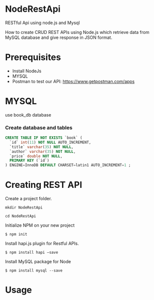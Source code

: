# NodeRestApi
RESTful Api using node.js and Mysql



How to create CRUD REST APIs using Node.js which retrieve data from MySQL database and give response in JSON format.

# Prerequisites
*	Install NodeJs
* MYSQL
* Postman to test our API: https://www.getpostman.com/apps

# MYSQL
 use book_db database
 
### Create database and tables
```sql
CREATE TABLE IF NOT EXISTS `book` (
  `id` int(11) NOT NULL AUTO_INCREMENT,
  `title` varchar(35) NOT NULL,
  `author` varchar(35) NOT NULL,
  `price` double NOT NULL,
  PRIMARY KEY (`id`)
) ENGINE=InnoDB DEFAULT CHARSET=latin1 AUTO_INCREMENT=1 ;
```
# Creating REST API

Create a project folder.
```
mkdir NodeRestApi
```
```
cd NodeRestApi
```

Initialize NPM on your new project
```
$ npm init
```
Install hapi.js plugin for Restful APIs. 
```
$ npm install hapi –save
```

Install MySQL package for Node 
```
$ npm install mysql --save
```

# Usage 

